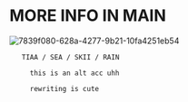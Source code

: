 # MORE INFO IN MAIN


![7839f080-628a-4277-9b21-10fa4251eb54](https://github.com/user-attachments/assets/de842701-276a-490e-9b10-b10ccef33b2d)

       TIAA / SEA / SKII / RAIN
       
         this is an alt acc uhh
   
         rewriting is cute
 





